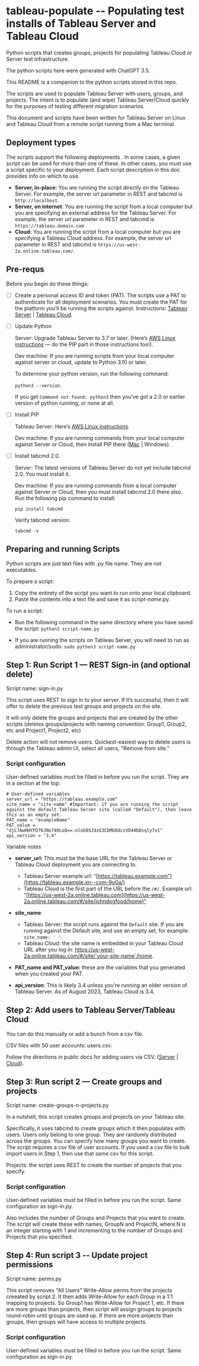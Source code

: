# tableau-populate -- Populating test installs of Tableau Server  and Tableau Cloud
Python scripts that creates groups, projects for populating Tableau Cloud or Server test infrastructure.

The python scripts here were generated with ChatGPT 3.5.

This README is a companion to the python scripts stored in this repo. 

The scripts are used to populate Tableau Server with users, groups, and projects. The intent is to populate (and wipe) Tableau Server/Cloud quickly for the purposes of testing different migration scenarios.

This document and scripts have been written for Tableau Server on Linux and Tableau Cloud from a remote script running from a Mac terminal. 


## Deployment types

The scripts support the following deployments . In some cases, a given script can be used for more than one of these. In other cases, you must use a script specific to your deployment. Each script description in this doc provides info on which to use.


* **Server, in-place:** You are running the script directly on the Tableau Server. For example, the server url parameter in REST and tabcmd is `http://localhost`.
* **Server, on internet**: You are running the script from a local computer but you are specifying an external address for the Tableau Server. For example, the server url parameter in REST and tabcmd is `https://tableau.domain.com`
* **Cloud:** You are running the script from a local computer but you are specifying a Tableau Cloud address. For example, the server url parameter in REST and tabcmd is `https://us-west-2a.online.tableau.com/`.

## Pre-requs

Before you begin do these things: 

- [ ] Create a personal access ID and token (PAT). The scripts use a PAT to authenticate for all deployment scenarios.  You must create the PAT for the platform you’ll be running the scripts against. Instructions: [Tableau Server](https://help.tableau.com/current/server-linux/en-us/security_personal_access_tokens.htm) | [Tableau Cloud](https://help.tableau.com/current/online/en-us/security_personal_access_tokens.htm). 
- [ ] Update Python 
    
    Server: Upgrade Tableau Server to 3.7 or later. (Here’s [AWS Linux instructions](https://docs.aws.amazon.com/elasticbeanstalk/latest/dg/eb-cli3-install-linux.html) — do the PIP part in those instructions too!).
     
    Dev machine: If you are running scripts from your local computer against server or cloud, update to Python 3.10 or later. 
    
    To determine your python version, run the following command:
    
    `python3 --version`.
    
    If you get `Command not found: python3` then you’ve got a 2.0 or earlier version of python running, or none at all. 
- [ ] Install PIP
    
    Tableau Server: Here’s [AWS Linux instructions](https://docs.aws.amazon.com/elasticbeanstalk/latest/dg/eb-cli3-install-linux.html). 
    
    Dev machine: If you are running commands from your local computer against Server or Cloud, then install PIP there ([Mac](https://www.geeksforgeeks.org/how-to-install-pip-in-macos/) | Windows).
- [ ] Install tabcmd 2.0. 
    
    Server: The latest versions of Tableau Server do not yet include tabcmd 2.0. You must install it. 
    
    Dev machine: If you are running commands from a local computer against Server or Cloud, then you must install tabcmd 2.0 there also. Run the following pip command to install:
    
    `pip install tabcmd`
    
    Verify tabcmd version:
    
    `tabcmd -v`

## Preparing and running Scripts

Python scripts are just text files with .py file name. They are not executables.
 
To prepare a script:

1. Copy the entirety of the script you want to run onto your local clipboard.
2. Paste the contents into a text file and save it as *script-name*.py.

To run a script:


* Run the following command in the same directory where you have saved the script:
    `python3 script-name.py`
 
* If you are running the scripts on Tableau Server, you will need to run as administrator/sudo:
    `sudo python3 script-name.py`

## Step 1: Run Script 1 — REST Sign-in (and optional delete) 

Script name: sign-in.py

This script uses REST to sign in to your server. If it’s successful, then it will offer to delete the previous test groups and projects on the site. 

It will only delete the groups and projects that are created by the other scripts (deletes groups/projects with naming convention: Group1, Group2, etc and Project1, Project2, etc)

Delete action will not remove users. Quickest-easiest way to delete users is through the Tableau admin UI, select all users, "Remove from site."

### Script configuration

User-defined variables must be filled in before you run the script. They are in a section at the top:


```
# User-defined variables
server_url = "https://tableau.example.com"
site_name = "site-name" #Important: if you are running the script against the default Tableau Server site (called "Default"), then leave this as an empty set.
PAT_name = "exampleName"
PAT_value = "djL7AwHHYFD76JNo740LoQ==:oloG8SJdzG3CbMUQdczVD44bDsqly7x1"
api_version = "3.4"
```


Variable notes

* **server_url:** This must be the base URL for the Tableau Server or Tableau Cloud deployment you are connecting to. 
    * Tableau Server example url: “[https://tableau.example.com”](https://tableau.example.xn--com-9o0a/)
    * Tableau Cloud is the first part of the URL before the `/#/`. Example url: “[https://us-west-2a.online.tableau.com](https://us-west-2a.online.tableau.com/#/site/johndogfood/home)“
* **site_name**: 
  * Tableau Server: the script runs against the `Default` site. If you are running against the Default site, and use an empty set, for example: `site_name: ' '`.
  * Tableau Cloud: the site name is embedded in your Tableau Cloud URL after you log in:
    https://us-west-2a.online.tableau.com/#/site/`your-site-name`/home.


* **PAT_name and PAT_value:** these are the variables that you generated when you created your PAT. 
* **api_version**: This is likely 3.4 unless you’re running an older version of Tableau Server. As of August 2023, Tableau Cloud is 3.4.

## Step 2: Add users to Tableau Server/Tableau Cloud

You can do this manually or add a bunch from a csv file. 

CSV files with 50 user accounts: users.csv. 

Follow the directions in public docs for adding users via CSV. ([Server](https://help.tableau.com/v0.0/server/en-us/users_import.htm) | [Cloud](https://help.tableau.com/v0.0/online/en-us/users_import.htm)).


## Step 3: Run script 2 — Create groups and projects

Script name: create-groups-n-projects.py

In a nutshell, this script creates groups and projects on your Tableau site. 

Specifically, it uses tabcmd to create groups which it then populates with users. Users only belong to one group. They are randomly distributed across the groups. You can specify how many groups you want to create. The script requires a csv file of user accounts. If you used a csv file to bulk import users in Step 1, then use that same csv for this script.

Projects: the script uses REST to create the number of projects that you specify.

### Script configuration

User-defined variables must be filled in before you run the script. Same configuration as sign-in.py.

Also includes the number of Groups and Projects that you want to create. The script will create these with names, GroupN and ProjectN, where N is an integer starting with 1 and incrementing to the number of Groups and Projects that you specified.

## Step 4: Run script 3 -- Update project permissions

Script name: perms.py

This script removes "All Users" Write-Allow perms from the projects creeated by script 2. It then adds Write-Allow for each Group in a 1:1 mapping to projects. So Group1 has Write-Allow for Project 1, etc. If there are more groups than projects, then script will assign groups to projects round-robin until groups are used up. If there are more projects than groups, then groups will have access to multiple projects. 

### Script configuration

User-defined variables must be filled in before you run the script. Same configuration as sign-in.py.
        

